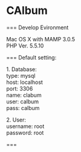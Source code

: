 <h1>CAlbum</h1>
===
Develop Evironment

Mac OS X with MAMP 3.0.5<br>
PHP Ver. 5.5.10

===
Default setting:

<p>
1. Database:<br>
type: mysql<br>
host: localhost<br>
port: 3306<br>
name: clabum<br>
user: calbum<br>
pass: calbum
</p>
<p>
2. User:<br>
username: root<br>
password: root
</p>
===

